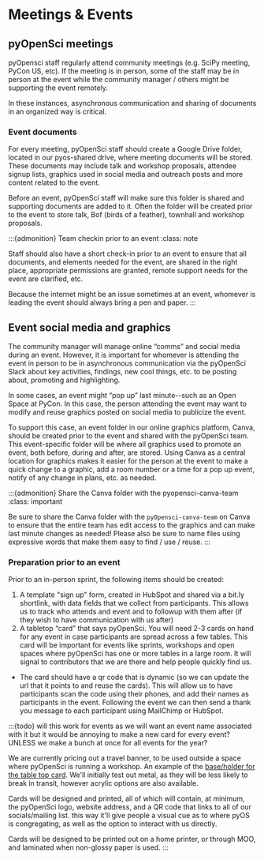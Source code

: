 # Meetings & Events

## pyOpenSci meetings

pyOpensci staff regularly attend community meetings (e.g. SciPy meeting, PyCon US, etc). If the meeting is in person, some of the staff may be in person at the event while the community manager / others might be supporting the event remotely.

In these instances, asynchronous communication and sharing of documents in an organized way is critical.

### Event documents
For every meeting, pyOpenSci staff should create a Google Drive folder, located in our pyos-shared drive, where meeting documents will be stored. These documents may include talk and workshop proposals, attendee signup lists, graphics used in social media and outreach posts and more content related to the event.

Before an event, pyOpenSci staff will make sure this folder is shared and supporting documents are added to it. Often the folder will be created prior to the event to store talk, Bof (birds of a feather), townhall and workshop proposals.

:::{admonition} Team checkin prior to an event
:class: note

Staff should also have a short check-in prior to an event to ensure that all documents, and elements needed for the event, are shared in the right place, appropriate permissions are granted, remote support needs for the event are clarified, etc.

Because the internet might be an issue sometimes at an event, whomever is leading the event should always bring a pen and paper.
:::

## Event social media and graphics

The community manager will manage online “comms” and social media during an event. However, it is important for whomever is attending the event in person to be in asynchronous communication via the pyOpenSci Slack about key activities, findings, new cool things, etc. to be posting about, promoting and highlighting.

In some cases, an event might “pop up” last minute--such as an Open Space at PyCon. In this case, the person attending the event may want to modify and reuse graphics posted on social media to publicize the event.

To support this case, an event folder in our online graphics platform, Canva, should be created prior to the event and shared with the pyOpenSci team. This event-specific folder will be where all graphics used to promote an event, both before, during and after, are stored. Using Canva as a central location for graphics makes it easier for the person at the event to make a quick change to a graphic, add a room number or a time for a pop up event, notify of any change in plans, etc. as needed.

:::{admonition} Share the Canva folder with the pyopensci-canva-team
:class: important

Be sure to share the Canva folder with the `pyOpensci-canva-team` on Canva to ensure that the entire team has edit access to the graphics and can make last minute changes as needed!
Please also be sure to name files using expressive words that make them easy to find / use / reuse.
:::

### Preparation prior to an event

Prior to an in-person sprint, the following items should be created:

1. A template "sign up" form, created in HubSpot and shared via a bit.ly shortlink, with data fields that we collect from participants. This allows us to track who attends and event and to followup with them after (if they wish to have communication with us after)
1. A tabletop “card” that says pyOpenSci. You will need 2-3 cards on hand for any event in case participants are spread across a few tables. This card will be important for events like sprints, workshops and open spaces where pyOpenSci has one or more tables in a large room. It will signal to contributors that we are there and help people quickly find us.
 * The card should have a qr code that is dynamic (so we can update the url that it points to and reuse the cards). This will allow us to have participants scan the code using their phones, and add their names as participants in the event. Following the event we can then send a thank you message to each participant using MailChimp or HubSpot.

:::{todo}
will this work for events as we will want an event name associated with it but it would be annoying to make a new card for every event? UNLESS we make a bunch at once for all events for the year?

We are currently pricing out a travel banner, to be used outside a space where pyOpenSci is running a workshop.
An example of the [base/holder for the table top card](https://www.officedepot.com/a/products/5760240/American-Metalcraft-Stainless-Steel-Harp-Style/). We'll initially test out metal, as they will be less likely to break in transit, however acrylic options are also available.

Cards will be designed and printed, all of which will contain, at minimum, the pyOpenSci logo, website address, and a QR code that links to all of our socials/mailing list. this way it'll give people a visual cue as to where pyOS is congregating, as well as the option to interact with us directly.

Cards will be designed to be printed out on a home printer, or through MOO, and laminated when non-glossy paper is used.
:::
